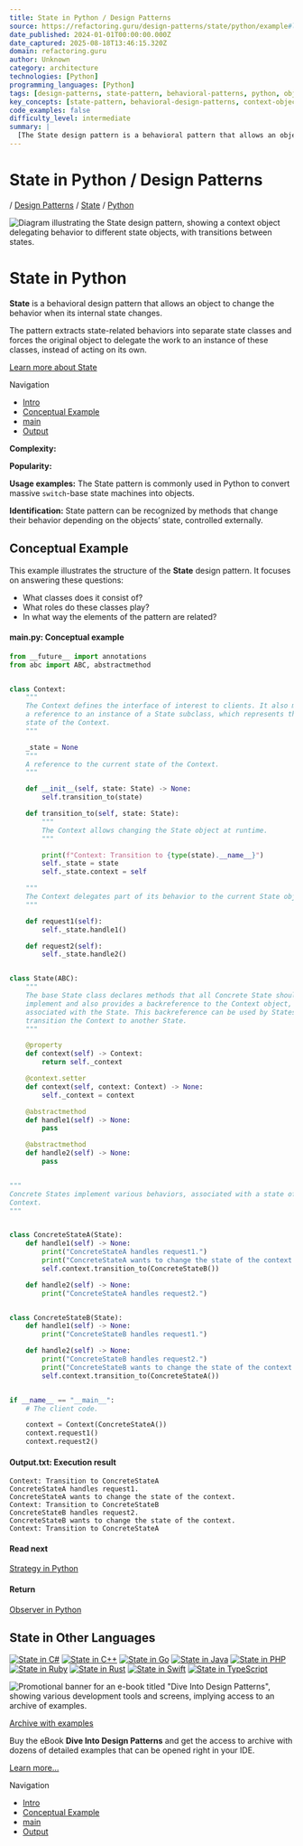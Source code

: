 ```yaml
---
title: State in Python / Design Patterns
source: https://refactoring.guru/design-patterns/state/python/example#lang-features
date_published: 2024-01-01T00:00:00.000Z
date_captured: 2025-08-18T13:46:15.320Z
domain: refactoring.guru
author: Unknown
category: architecture
technologies: [Python]
programming_languages: [Python]
tags: [design-patterns, state-pattern, behavioral-patterns, python, object-oriented-programming, software-design]
key_concepts: [state-pattern, behavioral-design-patterns, context-object, state-classes, delegation, object-oriented-design]
code_examples: false
difficulty_level: intermediate
summary: |
  [The State design pattern is a behavioral pattern that allows an object to alter its behavior when its internal state changes, making it appear as if the object has changed its class. This pattern extracts state-specific behaviors into separate state classes, and the original object, known as the Context, delegates its work to an instance of these state classes. This approach helps to convert large, switch-based state machines into a more organized, object-oriented structure. The article provides a conceptual example in Python, illustrating the Context, State, and Concrete State classes and their interactions. It also highlights how the pattern can be identified and its common usage in Python.]
---
```

# State in Python / Design Patterns

/ [Design Patterns](/design-patterns) / [State](/design-patterns/state) / [Python](/design-patterns/python)

![Diagram illustrating the State design pattern, showing a context object delegating behavior to different state objects, with transitions between states.](images/patterns/cards/state-mini.png)

# **State** in Python

**State** is a behavioral design pattern that allows an object to change the behavior when its internal state changes.

The pattern extracts state-related behaviors into separate state classes and forces the original object to delegate the work to an instance of these classes, instead of acting on its own.

[Learn more about State](/design-patterns/state)

Navigation

*   [Intro](#)
*   [Conceptual Example](#example-0)
*   [main](#example-0--main-py)
*   [Output](#example-0--Output-txt)

**Complexity:**

**Popularity:**

**Usage examples:** The State pattern is commonly used in Python to convert massive `switch`-base state machines into objects.

**Identification:** State pattern can be recognized by methods that change their behavior depending on the objects’ state, controlled externally.

## Conceptual Example

This example illustrates the structure of the **State** design pattern. It focuses on answering these questions:

*   What classes does it consist of?
*   What roles do these classes play?
*   In what way the elements of the pattern are related?

#### **main.py:** Conceptual example

```python
from __future__ import annotations
from abc import ABC, abstractmethod


class Context:
    """
    The Context defines the interface of interest to clients. It also maintains
    a reference to an instance of a State subclass, which represents the current
    state of the Context.
    """

    _state = None
    """
    A reference to the current state of the Context.
    """

    def __init__(self, state: State) -> None:
        self.transition_to(state)

    def transition_to(self, state: State):
        """
        The Context allows changing the State object at runtime.
        """

        print(f"Context: Transition to {type(state).__name__}")
        self._state = state
        self._state.context = self

    """
    The Context delegates part of its behavior to the current State object.
    """

    def request1(self):
        self._state.handle1()

    def request2(self):
        self._state.handle2()


class State(ABC):
    """
    The base State class declares methods that all Concrete State should
    implement and also provides a backreference to the Context object,
    associated with the State. This backreference can be used by States to
    transition the Context to another State.
    """

    @property
    def context(self) -> Context:
        return self._context

    @context.setter
    def context(self, context: Context) -> None:
        self._context = context

    @abstractmethod
    def handle1(self) -> None:
        pass

    @abstractmethod
    def handle2(self) -> None:
        pass


"""
Concrete States implement various behaviors, associated with a state of the
Context.
"""


class ConcreteStateA(State):
    def handle1(self) -> None:
        print("ConcreteStateA handles request1.")
        print("ConcreteStateA wants to change the state of the context.")
        self.context.transition_to(ConcreteStateB())

    def handle2(self) -> None:
        print("ConcreteStateA handles request2.")


class ConcreteStateB(State):
    def handle1(self) -> None:
        print("ConcreteStateB handles request1.")

    def handle2(self) -> None:
        print("ConcreteStateB handles request2.")
        print("ConcreteStateB wants to change the state of the context.")
        self.context.transition_to(ConcreteStateA())


if __name__ == "__main__":
    # The client code.

    context = Context(ConcreteStateA())
    context.request1()
    context.request2()
```

#### **Output.txt:** Execution result

```
Context: Transition to ConcreteStateA
ConcreteStateA handles request1.
ConcreteStateA wants to change the state of the context.
Context: Transition to ConcreteStateB
ConcreteStateB handles request2.
ConcreteStateB wants to change the state of the context.
Context: Transition to ConcreteStateA
```

#### Read next

[Strategy in Python](/design-patterns/strategy/python/example)

#### Return

[Observer in Python](/design-patterns/observer/python/example)

## **State** in Other Languages

[![State in C#](/images/patterns/icons/csharp.svg "State in C#")](/design-patterns/state/csharp/example) [![State in C++](/images/patterns/icons/cpp.svg "State in C++")](/design-patterns/state/cpp/example) [![State in Go](/images/patterns/icons/go.svg "State in Go")](/design-patterns/state/go/example) [![State in Java](/images/patterns/icons/java.svg "State in Java")](/design-patterns/state/java/example) [![State in PHP](/images/patterns/icons/php.svg "State in PHP")](/design-patterns/state/php/example) [![State in Ruby](/images/patterns/icons/ruby.svg "State in Ruby")](/design-patterns/state/ruby/example) [![State in Rust](/images/patterns/icons/rust.svg "State in Rust")](/design-patterns/state/rust/example) [![State in Swift](/images/patterns/icons/swift.svg "State in Swift")](/design-patterns/state/swift/example) [![State in TypeScript](/images/patterns/icons/typescript.svg "State in TypeScript")](/design-patterns/state/typescript/example)

![Promotional banner for an e-book titled "Dive Into Design Patterns", showing various development tools and screens, implying access to an archive of examples.](images/patterns/banners/examples-ide.png)

[Archive with examples](/design-patterns/book)

Buy the eBook **Dive Into Design Patterns** and get the access to archive with dozens of detailed examples that can be opened right in your IDE.

[Learn more…](/design-patterns/book)

Navigation

*   [Intro](#)
*   [Conceptual Example](#example-0)
*   [main](#example-0--main-py)
*   [Output](#example-0--Output-txt)